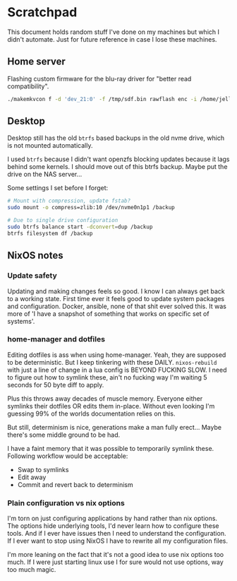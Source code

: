 # Scratchpad

This document holds random stuff I've done on my machines but which I didn't
automate. Just for future reference in case I lose these machines.

## Home server

Flashing custom firmware for the blu-ray driver for "better read compatibility".

```bash
./makemkvcon f -d 'dev_21:0' -f /tmp/sdf.bin rawflash enc -i /home/jelly/Downloads/shiet/firmware/asus/ASUS-BW-16D1HT-3.10-WM01601-211901041014.bin
```

## Desktop

Desktop still has the old `btrfs` based backups in the old nvme drive, which is
not mounted automatically.

I used `btrfs` because I didn't want openzfs blocking updates because it lags
behind some kernels. I should move out of this btrfs backup. Maybe put the drive
on the NAS server...

Some settings I set before I forget:

```bash
# Mount with compression, update fstab?
sudo mount -o compress=zlib:10 /dev/nvme0n1p1 /backup

# Due to single drive configuration
sudo btrfs balance start -dconvert=dup /backup
btrfs filesystem df /backup
```

## NixOS notes

### Update safety

Updating and making changes feels so good. I know I can always get back to a
working state. First time ever it feels good to update system packages and
configuration. Docker, ansible, none of that shit ever solved this. It was more
of 'I have a snapshot of something that works on specific set of systems'.

### home-manager and dotfiles

Editing dotfiles is ass when using home-manager. Yeah, they are supposed to be
deterministic. But I keep tinkering with these DAILY. `nixos-rebuild` with just
a line of change in a lua config is BEYOND FUCKING SLOW. I need to figure out
how to symlink these, ain't no fucking way I'm waiting 5 seconds for 50 byte
diff to apply.

Plus this throws away decades of muscle memory. Everyone either symlinks their
dotfiles OR edits them in-place. Without even looking I'm guessing 99% of the
worlds documentation relies on this.

But still, determinism is nice, generations make a man fully erect... Maybe
there's some middle ground to be had.

I have a faint memory that it was possible to temporarily symlink these.
Following workflow would be acceptable:

* Swap to symlinks
* Edit away
* Commit and revert back to determinism

### Plain configuration vs nix options

I'm torn on just configuring applications by hand rather than nix options. The
options hide underlying tools, I'd never learn how to configure these tools. And
if I ever have issues then I need to understand the configuration. If I ever
want to stop using NixOS I have to rewrite all my configuration files.

I'm more leaning on the fact that it's not a good idea to use nix options too
much. If I were just starting linux use I for sure would not use options, way
too much magic.
